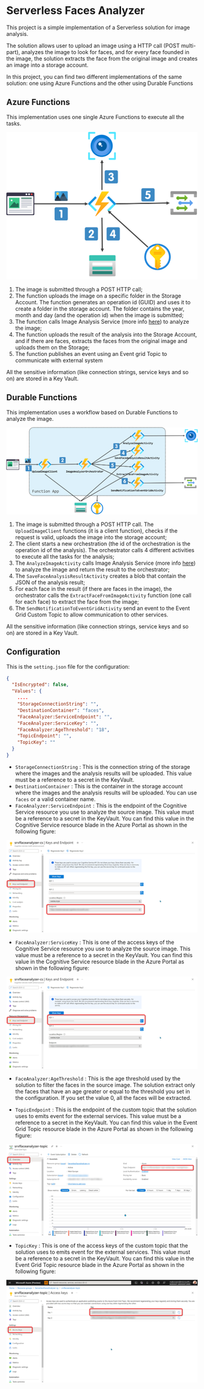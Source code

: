 # Serverless Faces Analyzer

This project is a simple implementation of a Serverless solution for image analysis.

The solution allows user to upload an image using a HTTP call (POST multi-part), analyzes the image to look for faces, and for every face founded in the image, the solution extracts the face from the original image and creates an image into a storage account. 

In this project, you can find two different implementations of the same solution: one using Azure Functions and the other using Durable Functions

## Azure Functions
This implementation uses one single Azure Functions to execute all the tasks.

![](Documentation/Images/AzureFunctionsArchitecture.png)

1. The image is submitted through a POST HTTP call;
2. The function uploads the image on a specific folder in the Storage Account. The function generates an operation id (GUID) and uses it to create a folder in the storage account. The folder contains the year, month and day (and the operation id) when the image is submitted;
3. The function calls Image Analysis Service (more info <a href="https://docs.microsoft.com/en-us/azure/cognitive-services/computer-vision/overview-image-analysis" target="_blank">here</a>) to analyze the image;
4. The function uploads the result of the analysis into the Storage Account, and if there are faces, extracts the faces from the original image and uploads them on the Storage;
5. The function publishes an event using an Event grid Topic to communicate with external system

All the sensitive information (like connection strings, service keys and so on) are stored in a Key Vault.

## Durable Functions
This implementation uses a workflow based on Durable Functions to analyze the image.

![](Documentation/Images/DurableFunctionsArchitecture.png)

1. The image is submitted through a POST HTTP call. The `UploadImageClient` functions (it is a client function), checks if the request is valid, uploads the image into the storage account;
2. The client starts a new orchestration (the id of the orchestration is the operation id of the analysis). The orchestrator calls 4 different activities to execute all the tasks for the analysis;
3. The `AnalyzeImageActivity` calls Image Analysis Service (more info <a href="https://docs.microsoft.com/en-us/azure/cognitive-services/computer-vision/overview-image-analysis" target="_blank">here</a>) to analyze the image and return the result to the orchestrator;
4. The `SaveFaceAnalysisResultActivity` creates a blob that contain the JSON of the analysis result;
5. For each face in the result (if there are faces in the image), the orchestrator calls the `ExtractFaceFromImageActivity` function (one call for each face) to extract the face from the image;
6. The `SendNotificationToEventGridActivity` send an event to the Event Grid Custom Topic to allow communication to other services.

All the sensitive information (like connection strings, service keys and so on) are stored in a Key Vault.

## Configuration
This is the `setting.json` file for the configuration:

```json
{
  "IsEncrypted": false,
  "Values": {
    ....
    "StorageConnectionString": "",
    "DestinationContainer": "faces",
    "FaceAnalyzer:ServiceEndpoint": "",
    "FaceAnalyzer:ServiceKey": "",
    "FaceAnalyzer:AgeThreshold": "18",
    "TopicEndpoint": "",
    "TopicKey": ""
  }
}
```

* `StorageConnectionString` : This is the connection string of the storage where the images and the analysis results will be uploaded. This value must be a reference to a secret in the KeyVault. 
* `DestinationContainer` : This is the container in the storage account where the images and the analysis results will be uploaded. You can use `faces` or a valid container name.
* `FaceAnalyzer:ServiceEndpoint` : This is the endpoint of the Cognitive Service resource you use to analyze the source image.  This value must be a reference to a secret in the KeyVault. You can find this value in the Cognitive Service resource blade in the Azure Portal as shown in the following figure:

![](Documentation/Images/CognitiveServiceEndpointPortal.png)

* `FaceAnalyzer:ServiceKey` : This is one of the access keys of the Cognitive Service resource you use to analyze the source image. This value must be a reference to a secret in the KeyVault. You can find this value in the Cognitive Service resource blade in the Azure Portal as shown in the following figure:

![](Documentation/Images/CognitiveServiceKeyPortal.png)

* `FaceAnalyzer:AgeThreshold` : This is the age threshold used by the solution to filter the faces in the source image. The solution extract only the faces that have an age greater or equal to the threshold you set in the configuration. If you set the value 0, all the faces will be extracted.

* `TopicEndpoint` : This is the endpoint of the custom topic that the solution uses to emits event for the external services. This value must be a reference to a secret in the KeyVault. You can find this value in the Event Grid Topic resource blade in the Azure Portal as shown in the following figure:

![](Documentation/Images/EventGridTopicEndpointPortal.png)

* `TopicKey` : This is one of the access keys of the custom topic that the solution uses to emits event for the external services. This value must be a reference to a secret in the KeyVault. You can find this value in the Event Grid Topic resource blade in the Azure Portal as shown in the following figure:

![](Documentation/Images/EventGridTopicKeyPortal.png)